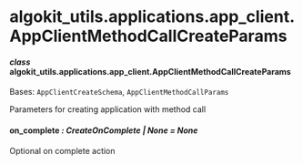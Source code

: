 # algokit_utils.applications.app_client.AppClientMethodCallCreateParams

#### *class* algokit_utils.applications.app_client.AppClientMethodCallCreateParams

Bases: `AppClientCreateSchema`, `AppClientMethodCallParams`

Parameters for creating application with method call

#### on_complete *: CreateOnComplete | None* *= None*

Optional on complete action
